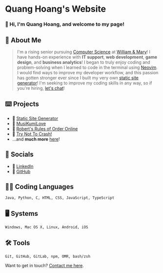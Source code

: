 # Quang Hoang's Website

### 👋 Hi, I'm Quang Hoang, and welcome to my page!

## 👦 About Me

> I'm a rising senior pursuing [Computer Science](https://www.wm.edu/as/computerscience/) at [William & Mary](https://www.wm.edu/)!
> I have hands-on experience with **IT support**, **web development**, **game design**, and **business analytics**!
> I began to truly enjoy coding and problem-solving when I learned to code in the terminal using [Neovim](https://neovim.io/). I would find ways to improve my developer workflow, and this passion has gotten stronger ever since I built my very own [static site generator](https://github.com/theantigone/static-site-generator/)!
> I'm seeking to improve my coding skills in any way, so if you're hiring, [let's chat](https://www.cs.wm.edu/~qhoang/contact/)!

## ⌨️ Projects

- 🔋 [Static Site Generator](/projects/static-site-generator)
- 🎵 [MusiKumiLove](/projects/musikumilove)
- 👥 [Robert's Rules of Order Online](/projects/ronr)
- 🚙 [Try Not To Crash!](/projects/racing-car-game)
- ...and **much more** [here](/projects)!

## 💬 Socials

- 👔 [LinkedIn](https://www.linkedin.com/in/quanghoang1)
- 🚀 [GitHub](https://github.com/theantigone)

## 🧑‍💻 Coding Languages

```
Java, Python, C, HTML, CSS, JavaScript, TypeScript
```

## 🖥️ Systems

```
Windows, Mac OS X, Linux, Android, iOS
```

## 🛠️ Tools

```
Git, GitHub, GitLab, npm, OMR, bash/zsh
```

Want to get in touch? [Contact me here](/contact).
